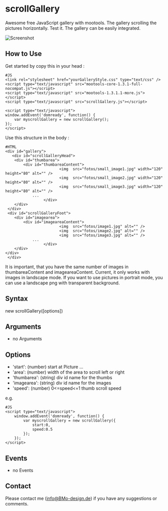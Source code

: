 scrollGallery 
==========

Awesome free JavaScript gallery with mootools. The gallery scrolling the pictures horizontally. Test it. The gallery can be easily integrated.

![Screenshot](http://software.bmo-design.de/demo/images/scrollGallery.png)

How to Use
----------

Get started by copy this in your head :

    #JS
    <link rel="stylesheet" href="yourGalleryStyle.css" type="text/css" />
    <script type="text/javascript" src="mootools-core-1.3.1-full-nocompat.js"></script>
    <script type="text/javascript" src="mootools-1.3.1.1-more.js"></script>
    <script type="text/javascript" src="scrollGallery.js"></script>
    
    <script type="text/javascript">
    window.addEvent('domready', function() {
        var myscrollGallery = new scrollGallery();
    });
    </script>



Use this structure in the body :

    #HTML
    <div id="gallery">
       <div id="scrollGalleryHead">		
		<div id="thumbarea">
			<div id="thumbareaContent">
                            <img  src="fotos/small_image1.jpg" width="120" height="80" alt="" />
                            <img  src="fotos/small_image2.jpg" width="120" height="80" alt="" />
                            <img  src="fotos/small_image3.jpg" width="120" height="80" alt="" />
				...
                     </div> 
		</div> 
	 </div>
	 <div id="scrollGalleryFoot">
		<div id="imagearea">
			<div id="imageareaContent">
                            <img  src="fotos/image1.jpg" alt="" />
                            <img  src="fotos/image2.jpg" alt="" />
                            <img  src="fotos/image3.jpg" alt="" />
   				...
                     </div> 
		</div> 
	</div>
     </div>

It is important, that you have the same number of images in thumbareaContent and imageareaContent.
Current, it only works with images in landscape mode. If you want to use pictures in portrait mode, you can use a landscape png with transparent background.
  
Syntax
----------

  new scrollGallery([options])
  
Arguments
----------

- no Arguments

Options
----------

* 'start': (number) start at Picture ...
* 'area': (number) width of the area to scroll left or right 
* 'thumbarea': (string) div id name for the thumbs
* 'imagearea': (string) div id name for the images 
* 'speed': (number) 0<=speed<=1 thumb scroll speed

e.g.

	#JS
	<script type="text/javascript">
		window.addEvent('domready', function() {
    		var myscrollGallery = new scrollGallery({
				start:0,
				speed:0.5
			});
		});
	</script>

Events
----------

- no Events

Contact
----------
Please contact me (info@BMo-design.de) if you have any suggestions or comments.
